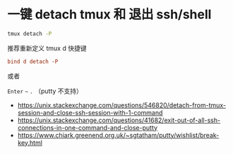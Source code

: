 # 一键 detach tmux 和 退出 ssh/shell

```bash
tmux detach -P
```

推荐重新定义 tmux d 快捷键

```conf
bind d detach -P
```

或者

`Enter` `~` `.` （putty 不支持）


* https://unix.stackexchange.com/questions/546820/detach-from-tmux-session-and-close-ssh-session-with-1-command
* https://unix.stackexchange.com/questions/41682/exit-out-of-all-ssh-connections-in-one-command-and-close-putty
* https://www.chiark.greenend.org.uk/~sgtatham/putty/wishlist/break-key.html
